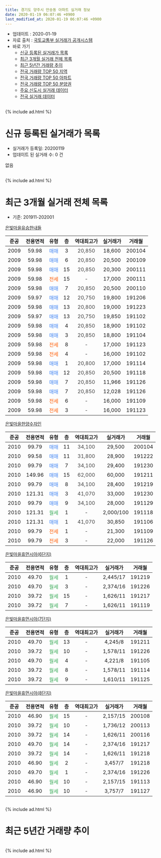 ```yaml
---
title: 경기도 양주시 만송동 아파트 실거래 정보
date: 2020-01-19 06:07:46 +0900
last_modified_at: 2020-01-19 06:07:46 +0900
---
```


* 업데이트 : 2020-01-19
* 자료 출처 : [국토교통부 실거래가 공개시스템](http://rt.molit.go.kr)
* 바로 가기
    * [신규 등록된 실거래가 목록](#신규-등록된-실거래가-목록)
    * [최근 3개월 실거래 전체 목록](#최근-3개월-실거래-전체-목록)
    * [최근 5년간 거래량 추이](#최근-5년간-거래량-추이)
    * [전국 거래량 TOP 50 지역](https://apt-info.github.io/apt-trade-info/최근-3개월-전국에서-가장-거래가-많이-발생한-지역)
    * [전국 거래량 TOP 50 아파트](https://apt-info.github.io/apt-trade-info/최근-3개월-전국에서-가장-거래가-많이-발생한-아파트)
    * [전국 거래량 TOP 50 분양권](https://apt-info.github.io/apt-trade-info/최근-3개월-전국에서-가장-거래가-많이-발생한-분양권)
    * [주요 신도시 실거래 데이터](https://apt-info.github.io/apt-trade-info/주요-신도시)
    * [전국 실거래 데이터](https://apt-info.github.io/apt-trade-info/전국)
<br>
{% include ad.html %}
<br>

# 신규 등록된 실거래가 목록
* 실거래가 등록일: 20200119
* 업데이트 된 실거래 수: 0 건

없음

<br>
{% include ad.html %}
<br>

# 최근 3개월 실거래 전체 목록
* 기준: 201911-202001


[은빛마을유승한내들](https://search.naver.com/search.naver?query=%EA%B2%BD%EA%B8%B0%EB%8F%84+%EC%96%91%EC%A3%BC%EC%8B%9C+%EB%A7%8C%EC%86%A1%EB%8F%99+%EC%9D%80%EB%B9%9B%EB%A7%88%EC%9D%84%EC%9C%A0%EC%8A%B9%ED%95%9C%EB%82%B4%EB%93%A4)

|준공|전용면적|유형|층|역대최고가|실거래가|거래월|
|:---:|:---:|:---:|:---:|:---:|:---:|:---:|
|2009|59.98|<span style="color:#4285f3">매매</span>|3|<span style="color:#444444">20,850</span>|18,600|200104|
|2009|59.98|<span style="color:#4285f3">매매</span>|6|<span style="color:#444444">20,850</span>|20,500|200109|
|2009|59.98|<span style="color:#4285f3">매매</span>|15|<span style="color:#444444">20,850</span>|20,300|200111|
|2009|59.98|<span style="color:#ff5a00">전세</span>|15|<span style="color:#444444">-</span>|17,000|200111|
|2009|59.98|<span style="color:#4285f3">매매</span>|7|<span style="color:#444444">20,850</span>|20,500|200110|
|2009|59.97|<span style="color:#4285f3">매매</span>|12|<span style="color:#444444">20,750</span>|19,800|191206|
|2009|59.98|<span style="color:#4285f3">매매</span>|13|<span style="color:#444444">20,800</span>|19,000|191223|
|2009|59.97|<span style="color:#4285f3">매매</span>|13|<span style="color:#444444">20,750</span>|19,850|191102|
|2009|59.98|<span style="color:#4285f3">매매</span>|4|<span style="color:#444444">20,850</span>|18,900|191102|
|2009|59.98|<span style="color:#4285f3">매매</span>|3|<span style="color:#444444">20,850</span>|18,800|191104|
|2009|59.98|<span style="color:#ff5a00">전세</span>|8|<span style="color:#444444">-</span>|17,000|191123|
|2009|59.98|<span style="color:#ff5a00">전세</span>|4|<span style="color:#444444">-</span>|16,000|191102|
|2009|59.98|<span style="color:#4285f3">매매</span>|1|<span style="color:#444444">20,800</span>|17,000|191114|
|2009|59.98|<span style="color:#4285f3">매매</span>|12|<span style="color:#444444">20,850</span>|20,500|191118|
|2009|59.98|<span style="color:#4285f3">매매</span>|7|<span style="color:#444444">20,850</span>|11,966|191126|
|2009|59.98|<span style="color:#4285f3">매매</span>|7|<span style="color:#444444">20,850</span>|12,028|191126|
|2009|59.98|<span style="color:#ff5a00">전세</span>|6|<span style="color:#444444">-</span>|16,000|191109|
|2009|59.98|<span style="color:#ff5a00">전세</span>|3|<span style="color:#444444">-</span>|16,000|191123|

[은빛마을한양수자인](https://search.naver.com/search.naver?query=%EA%B2%BD%EA%B8%B0%EB%8F%84+%EC%96%91%EC%A3%BC%EC%8B%9C+%EB%A7%8C%EC%86%A1%EB%8F%99+%EC%9D%80%EB%B9%9B%EB%A7%88%EC%9D%84%ED%95%9C%EC%96%91%EC%88%98%EC%9E%90%EC%9D%B8)

|준공|전용면적|유형|층|역대최고가|실거래가|거래월|
|:---:|:---:|:---:|:---:|:---:|:---:|:---:|
|2010|99.79|<span style="color:#4285f3">매매</span>|11|<span style="color:#444444">34,100</span>|29,500|200104|
|2010|99.58|<span style="color:#4285f3">매매</span>|11|<span style="color:#444444">31,800</span>|28,900|191222|
|2010|99.79|<span style="color:#4285f3">매매</span>|7|<span style="color:#444444">34,100</span>|29,400|191230|
|2010|149.96|<span style="color:#4285f3">매매</span>|15|<span style="color:#444444">62,000</span>|60,000|191211|
|2010|99.79|<span style="color:#4285f3">매매</span>|8|<span style="color:#444444">34,100</span>|28,400|191219|
|2010|121.31|<span style="color:#4285f3">매매</span>|3|<span style="color:#444444">41,070</span>|33,000|191230|
|2010|99.79|<span style="color:#4285f3">매매</span>|9|<span style="color:#444444">34,100</span>|28,000|191129|
|2010|121.31|<span style="color:#34a853">월세</span>|1|<span style="color:#444444">-</span>|2,000/100|191118|
|2010|121.31|<span style="color:#4285f3">매매</span>|1|<span style="color:#444444">41,070</span>|30,850|191106|
|2010|99.79|<span style="color:#ff5a00">전세</span>|1|<span style="color:#444444">-</span>|21,300|191109|
|2010|99.79|<span style="color:#ff5a00">전세</span>|3|<span style="color:#444444">-</span>|22,000|191126|

[은빛마을휴먼시아(6단지)](https://search.naver.com/search.naver?query=%EA%B2%BD%EA%B8%B0%EB%8F%84+%EC%96%91%EC%A3%BC%EC%8B%9C+%EB%A7%8C%EC%86%A1%EB%8F%99+%EC%9D%80%EB%B9%9B%EB%A7%88%EC%9D%84%ED%9C%B4%EB%A8%BC%EC%8B%9C%EC%95%84%286%EB%8B%A8%EC%A7%80%29)

|준공|전용면적|유형|층|역대최고가|실거래가|거래월|
|:---:|:---:|:---:|:---:|:---:|:---:|:---:|
|2010|49.70|<span style="color:#34a853">월세</span>|1|<span style="color:#444444">-</span>|2,445/17|191219|
|2010|49.70|<span style="color:#34a853">월세</span>|3|<span style="color:#444444">-</span>|2,374/16|191226|
|2010|39.72|<span style="color:#34a853">월세</span>|15|<span style="color:#444444">-</span>|1,626/11|191217|
|2010|39.72|<span style="color:#34a853">월세</span>|7|<span style="color:#444444">-</span>|1,626/11|191119|

[은빛마을휴먼시아(7단지)](https://search.naver.com/search.naver?query=%EA%B2%BD%EA%B8%B0%EB%8F%84+%EC%96%91%EC%A3%BC%EC%8B%9C+%EB%A7%8C%EC%86%A1%EB%8F%99+%EC%9D%80%EB%B9%9B%EB%A7%88%EC%9D%84%ED%9C%B4%EB%A8%BC%EC%8B%9C%EC%95%84%287%EB%8B%A8%EC%A7%80%29)

|준공|전용면적|유형|층|역대최고가|실거래가|거래월|
|:---:|:---:|:---:|:---:|:---:|:---:|:---:|
|2010|49.70|<span style="color:#34a853">월세</span>|13|<span style="color:#444444">-</span>|4,245/8|191211|
|2010|39.72|<span style="color:#34a853">월세</span>|10|<span style="color:#444444">-</span>|1,578/11|191226|
|2010|49.70|<span style="color:#34a853">월세</span>|4|<span style="color:#444444">-</span>|4,221/8|191105|
|2010|39.72|<span style="color:#34a853">월세</span>|8|<span style="color:#444444">-</span>|1,578/11|191114|
|2010|39.72|<span style="color:#34a853">월세</span>|9|<span style="color:#444444">-</span>|1,610/11|191125|

[은빛마을휴먼시아(8단지)](https://search.naver.com/search.naver?query=%EA%B2%BD%EA%B8%B0%EB%8F%84+%EC%96%91%EC%A3%BC%EC%8B%9C+%EB%A7%8C%EC%86%A1%EB%8F%99+%EC%9D%80%EB%B9%9B%EB%A7%88%EC%9D%84%ED%9C%B4%EB%A8%BC%EC%8B%9C%EC%95%84%288%EB%8B%A8%EC%A7%80%29)

|준공|전용면적|유형|층|역대최고가|실거래가|거래월|
|:---:|:---:|:---:|:---:|:---:|:---:|:---:|
|2010|46.90|<span style="color:#34a853">월세</span>|15|<span style="color:#444444">-</span>|2,157/15|200108|
|2010|39.72|<span style="color:#34a853">월세</span>|10|<span style="color:#444444">-</span>|1,736/12|200113|
|2010|39.72|<span style="color:#34a853">월세</span>|14|<span style="color:#444444">-</span>|1,626/11|200116|
|2010|49.70|<span style="color:#34a853">월세</span>|14|<span style="color:#444444">-</span>|2,374/16|191217|
|2010|39.72|<span style="color:#34a853">월세</span>|14|<span style="color:#444444">-</span>|1,626/11|191218|
|2010|46.90|<span style="color:#34a853">월세</span>|2|<span style="color:#444444">-</span>|3,457/7|191218|
|2010|49.70|<span style="color:#34a853">월세</span>|1|<span style="color:#444444">-</span>|2,374/16|191226|
|2010|46.90|<span style="color:#34a853">월세</span>|10|<span style="color:#444444">-</span>|2,157/15|191113|
|2010|46.90|<span style="color:#34a853">월세</span>|10|<span style="color:#444444">-</span>|3,757/7|191127|


<br>
{% include ad.html %}
<br>

# 최근 5년간 거래량 추이


<div style="width:100%;">
    <canvas id="deal_progress" height="200"></canvas>
</div>

<script>
new Chart(document.getElementById("deal_progress"), {
    type: 'line',
    data: {
        labels: ['201501','201502','201503','201504','201505','201506','201507','201508','201509','201510','201511','201512','201601','201602','201603','201604','201605','201606','201607','201608','201609','201610','201611','201612','201701','201702','201703','201704','201705','201706','201707','201708','201709','201710','201711','201712','201801','201802','201803','201804','201805','201806','201807','201808','201809','201810','201811','201812','201901','201902','201903','201904','201905','201906','201907','201908','201909','201910','201911','201912','202001'],
        datasets: [{
            label: '매매',
            pointRadius: 1,
            data: [5, 6, 10, 17, 8, 6, 6, 9, 14, 13, 13, 1, 6, 4, 6, 6, 10, 4, 7, 10, 9, 9, 5, 1, 5, 5, 5, 5, 4, 2, 6, 7, 4, 4, 3, 5, 8, 5, 11, 4, 3, 2, 4, 8, 6, 3, 1, 4, 7, 5, 5, 5, 3, 3, 5, 5, 6, 6, 9, 7, 5],
            borderColor: "rgba(255, 201, 14, 1)",
            backgroundColor: "rgba(255, 201, 14, 0.5)",
            fill: false,
            lineTension: 0
        },{
            label: '전월세',
            pointRadius: 1,
            data: [30, 17, 20, 21, 18, 22, 11, 20, 20, 13, 14, 13, 23, 17, 17, 15, 48, 221, 36, 25, 20, 43, 15, 13, 22, 25, 26, 18, 16, 24, 26, 19, 15, 10, 18, 11, 16, 17, 21, 8, 53, 202, 23, 17, 20, 43, 12, 13, 19, 21, 34, 20, 17, 19, 18, 27, 20, 20, 13, 9, 4],
            borderColor: "rgba(0, 141, 185, 1)",
            backgroundColor: "rgba(0, 141, 185, 0.5)",
            fill: false,
            lineTension: 0
        }
        ]
    },
    options: {
        responsive: true,
        title: {
            display: false
        },
        tooltips: {
            mode: 'index',
            intersect: false
        },
        hover: {
            mode: 'nearest',
            intersect: true
        },
        scales: {
            xAxes: [{
                display: true,
                scaleLabel: {
                    display: true,
                    labelString: '년/월'
                }
            }],
            yAxes: [{
                display: true,
                ticks: {
                    suggestedMin: 0,
                },
                scaleLabel: {
                    display: true,
                    labelString: '실거래 수'
                }
            }]
        }
    }
});

</script>


<br>
{% include ad.html %}
<br>

